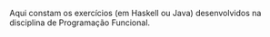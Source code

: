 Aqui constam os exercícios (em Haskell ou Java) desenvolvidos na disciplina de Programação Funcional.
